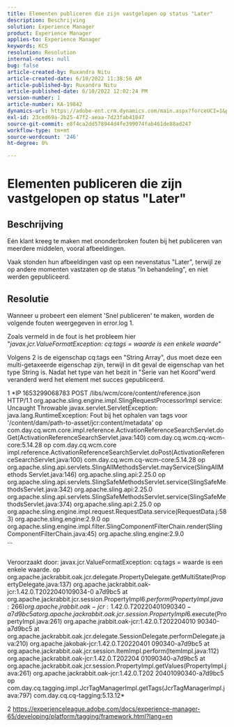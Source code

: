 ```yaml
---
title: Elementen publiceren die zijn vastgelopen op status "Later"
description: Beschrijving
solution: Experience Manager
product: Experience Manager
applies-to: Experience Manager
keywords: KCS
resolution: Resolution
internal-notes: null
bug: false
article-created-by: Ruxandra Nitu
article-created-date: 6/10/2022 11:38:56 AM
article-published-by: Ruxandra Nitu
article-published-date: 6/10/2022 12:02:24 PM
version-number: 1
article-number: KA-19842
dynamics-url: https://adobe-ent.crm.dynamics.com/main.aspx?forceUCI=1&pagetype=entityrecord&etn=knowledgearticle&id=077ca5e4-b1e8-ec11-bb3c-000d3a3b17fa
exl-id: 23ced69a-2b25-47f2-aeaa-7d23fab41847
source-git-commit: e8f4ca2dd578944d4fe399074fab461de88ad247
workflow-type: tm+mt
source-wordcount: '246'
ht-degree: 0%

---
```


# Elementen publiceren die zijn vastgelopen op status &quot;Later&quot;

## Beschrijving


Eén klant kreeg te maken met ononderbroken fouten bij het publiceren van meerdere middelen, vooral afbeeldingen.

Vaak stonden hun afbeeldingen vast op een nevenstatus &quot;Later&quot;, terwijl ze op andere momenten vastzaten op de status &quot;In behandeling&quot;, en niet werden gepubliceerd.




## Resolutie


Wanneer u probeert een element &#39;Snel publiceren&#39; te maken, worden de volgende fouten weergegeven in error.log 1.

Zoals vermeld in de fout is het probleem hier &quot;*javax.jcr.ValueFormatException: cq:tags = waarde is een enkele waarde*&quot;

Volgens 2 is de eigenschap cq:tags een &quot;String Array&quot;, dus moet deze een multi-getaxeerde eigenschap zijn, terwijl in dit geval de eigenschap van het type String is.
Nadat het type van het bezit in &quot;Serie van het Koord&quot;werd veranderd werd het element met succes gepubliceerd.







1 *IP 1653299068783 POST /libs/wcm/core/content/reference.json HTTP/1.1 org.apache.sling.engine.impl.SlingRequestProcessorImpl service: Uncaught Throwable javax.servlet.ServletException: java.lang.RuntimeException: Fout bij het ophalen van tags voor &#39;/content/dam/path-to-asset/jcr:content/metadata&#39; op com.day.cq.wcm.core.impl.reference.ActivationReferenceSearchServlet.doGet(ActivationReferenceSearchServlet.java:140) com.day.cq.wcm.cq-wcm-core:5.14.28 op com.day.cq.wcm.core impl.reference.ActivationReferenceSearchServlet.doPost(ActivationReferenceSearchServlet.java:100) com.day.cq.wcm.cq-wcm-core:5.14.28 op org.apache.sling.api.servlets.SlingAllMethodsServlet.mayService(SlingAllMethods Servlet.java:146) org.apache.sling.api:2.25.0 op org.apache.sling.api.servlets.SlingSafeMethodsServlet.service(SlingSafeMethodsServlet.java:342) org.apache.sling.api:2.25.0 org.apache.sling.api.servlets.SlingSafeMethodsServlet.service(SlingSafeMethodsServlet.java:374) org.apache.sling.api:2.25.0 op org.apache.sling.engine.impl.request.RequestData.service(RequestData.j:58 3) org.apache.sling.engine:2.9.0 op org.apache.sling.engine.impl.filter.SlingComponentFilterChain.render(SlingComponentFilterChain.java:45) org.apache.sling.engine:2.9.0
<br>...

<br>Veroorzaakt door: javax.jcr.ValueFormatException: cq:tags = waarde is een enkele waarde. op org.apache.jackrabbit.oak.jcr.delegate.PropertyDelegate.getMultiState(PropertyDelegate.java:137) org.apache.jackrabbit.oak-jcr:1.42.0.T2022040109034-0 a7d9bc5 at org.apache.jackrabbit.jcr.session.PropertyImpl$6.perform(PropertyImpl.java:266) org.apache.jrabbit.oak-jcr:1.42.0.T202204010903 40-a7d9bc5 at org.apache.jackrabbit.oak.jcr.session.PropertyImpl$6.execute(PropertyImpl.java:261) org.apache.jrabbit.oak-jcr:1.42.0.T202204010 90340-a7d9bc5 at org.apache.jackrabbit.oak.jcr.delegate.SessionDelegate.performDelegate.java:210) org.apache.jakobak-jcr:1.42.0.T20220401 090340-a7d9bc5 at org.apache.jackrabbit.oak.jcr.session.ItemImpl.perform(ItemImpl.java:112) org.apache.jackrabbit.oak-jcr:1.42.0.T202204 01090340-a7d9bc5 at org.apache.jackrabbit.oak.jcr.session.PropertyImpl.getValues(PropertyImpl.java:261) org.apache.jackrabbit.oak-jcr:1.42.0.T202 20401090340-a7d9bc5 op com.day.cq.tagging.impl.JcrTagManagerImpl.getTags(JcrTagManagerImpl.java:797) com.day.cq.cq-tagging:5.13.12*

2 https://experienceleague.adobe.com/docs/experience-manager-65/developing/platform/tagging/framework.html?lang=en
